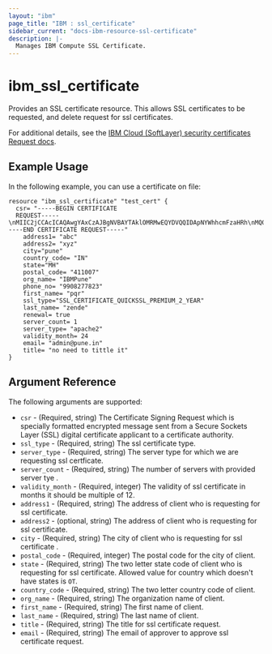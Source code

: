 ```yaml
---
layout: "ibm"
page_title: "IBM : ssl_certificate"
sidebar_current: "docs-ibm-resource-ssl-certificate"
description: |-
  Manages IBM Compute SSL Certificate.
---
```


# ibm\_ssl_certificate

Provides an SSL certificate resource. This allows SSL certificates to be requested, and delete request for ssl certificates.

For additional details, see the [IBM Cloud (SoftLayer) security certificates Request docs](http://sldn.softlayer.com/reference/datatypes/SoftLayer_Security_Certificate/Request).

## Example Usage

In the following example, you can use a certificate on file:

```hcl
resource "ibm_ssl_certificate" "test_cert" {
  csr= "-----BEGIN CERTIFICATE
  REQUEST-----\nMIIC2jCCAcICAQAwgYAxCzAJBgNVBAYTAklOMRMwEQYDVQQIDApNYWhhcmFzaHRh\nMQ0wCwYDVQQHDARQdW5lMRAwDgYDVQQKDAdJQk1QdW5lMQwwCgYDVQQLDANJQk0x\nFDASBgNVBAMMC2libS5wdW5lLmluMRcwFQYJKoZIhvcNAQkBFghyYkBncy5pbjCC\nASIwDQYJKoZIhvcNAQEBBQADggEPADCCAQoCggEBALZTfLDkU/q8ory+a+aBIAB7\nezyMbF4iqEpO3mVmlIfENBRq/MomhTiYID2jVWhPS4KytXa9bANgAG+NN5zMxqgH\nwUVa4fO2Th//o9RdRPZQcC3IGR+b3tpGSV+KxjsW9XV82lQp6l8HxfSBo12PZcwU\nlu53BXMiVKU6ZHSjz6eDF4MGTuPM1QWs/oexb9y6Yqqj2IicrkviJMuKhh0FN6H7\nXT2MHIF8OHT1xhs8w7U1SdUwhBa5dHvj7vqi33DU0p3s8JdXlzE9PUXKuAzXav1D\nngwE1iT5KFHkEFUr7plH5wGsy/y4tnu2xVzfGMyECS9EYmUtOA5M5RpqF5DdXGEC\nAwEAAaAUMBIGCSqGSIb3DQEJAjEFDANnc2wwDQYJKoZIhvcNAQELBQADggEBAGB7\n3lv/6fSn9rgTiHszLL9pOU9ytjOVrhNjFjDzQL73VQ0+Isb7aPHnWrLz4kT9m/60\nmgy/dHsOIF8KRP1LpOs5BYwlstD3Ss57XR8GatnrLMN4lZCjacL6A8RPhwr3x29W\nMyFntvu2caAL4ZpZpWMKHtoemXijCiFXa9Z4pZFBk4V7k0/DIEXEeyYazsSaXeTw\nXr4IFPmk7VS/NkLAht2hRhllN5NHGf/gzTsmgrgKclXtf1Z7EotnDTTIt0dFVtk1\nVX2Z7kvx9/QWbDVhPEz2uOrJnCoAm+0OpQfFc4THcP0uv0Y49B3WUG89mAjlWQKa\nU7hhc8gZ77+eaBQKD6k=\n-----END CERTIFICATE REQUEST-----"
	address1= "abc"
	address2= "xyz"
	city="pune"
	country_code= "IN"
	state="MH"
	postal_code= "411007"
	org_name= "IBMPune"
	phone_no= "9908277823"
	first_name= "pqr"
	ssl_type="SSL_CERTIFICATE_QUICKSSL_PREMIUM_2_YEAR"
	last_name= "zende"
	renewal= true
	server_count= 1
	server_type= "apache2"
	validity_month= 24
	email= "admin@pune.in"
	title= "no need to tittle it"
}
```


## Argument Reference

The following arguments are supported:

* `csr` - (Required, string) The Certificate Signing Request which is specially formatted encrypted message sent from a Secure Sockets Layer (SSL) digital certificate applicant to a certificate authority.
* `ssl_type` - (Required, string) The ssl certificate type.
* `server_type` - (Required, string) The server type for which we are requesting ssl certficate.
* `server_count` - (Required, string) The number of servers with provided server tye .
* `validity_month` - (Required, integer) The validity of ssl certificate in months it should be multiple of 12.
* `address1` - (Required, string) The address of client who is requesting for ssl certificate.
* `address2` - (optional, string) The address of client who is requesting for ssl certificate.
* `city` - (Required, string) The city of client who is requesting for ssl certificate .
* `postal_code` - (Required, integer) The postal code for the city of client.
* `state` - (Required, string) The two letter state code of client who is requesting for ssl certificate. Allowed value for country which doesn't have states is `OT`.
* `country_code` - (Required, string) The two letter country code of client.
* `org_name` - (Required, string) The organization name of client.
* `first_name` - (Required, string) The first name of client.
* `last_name` - (Required, string) The last name of client.
* `title` - (Required, string) The title for ssl certificate request.
* `email` - (Required, string) The email of approver to approve ssl certificate request.
